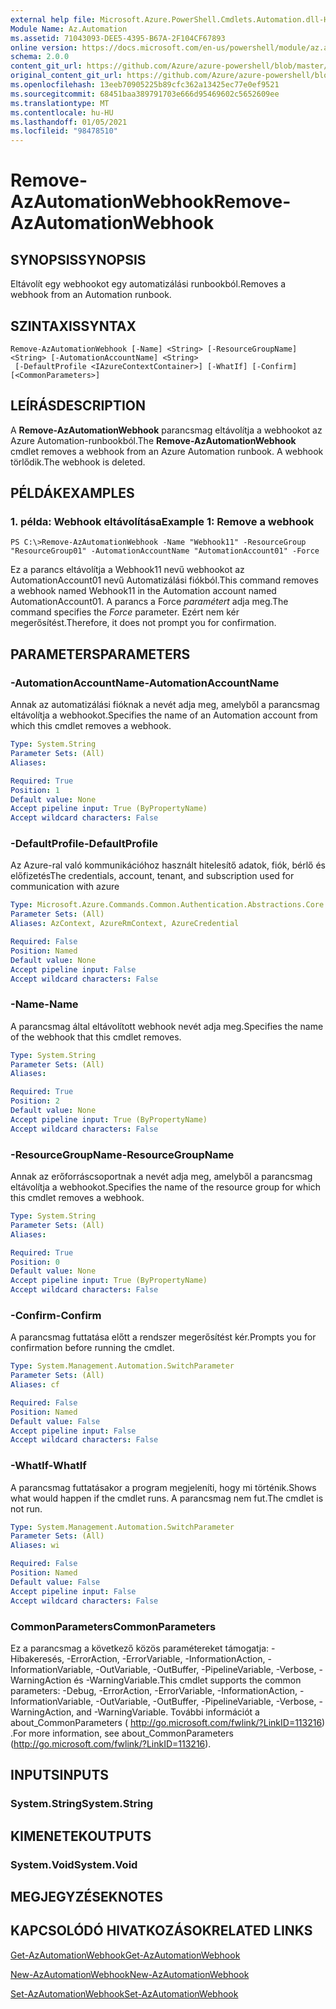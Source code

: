 ```yaml
---
external help file: Microsoft.Azure.PowerShell.Cmdlets.Automation.dll-Help.xml
Module Name: Az.Automation
ms.assetid: 71043093-DEE5-4395-B67A-2F104CF67893
online version: https://docs.microsoft.com/en-us/powershell/module/az.automation/remove-azautomationwebhook
schema: 2.0.0
content_git_url: https://github.com/Azure/azure-powershell/blob/master/src/Automation/Automation/help/Remove-AzAutomationWebhook.md
original_content_git_url: https://github.com/Azure/azure-powershell/blob/master/src/Automation/Automation/help/Remove-AzAutomationWebhook.md
ms.openlocfilehash: 13eeb70905225b89cfc362a13425ec77e0ef9521
ms.sourcegitcommit: 68451baa389791703e666d95469602c5652609ee
ms.translationtype: MT
ms.contentlocale: hu-HU
ms.lasthandoff: 01/05/2021
ms.locfileid: "98478510"
---
```

# <span data-ttu-id="981e8-101">Remove-AzAutomationWebhook</span><span class="sxs-lookup"><span data-stu-id="981e8-101">Remove-AzAutomationWebhook</span></span>

## <span data-ttu-id="981e8-102">SYNOPSIS</span><span class="sxs-lookup"><span data-stu-id="981e8-102">SYNOPSIS</span></span>
<span data-ttu-id="981e8-103">Eltávolít egy webhookot egy automatizálási runbookból.</span><span class="sxs-lookup"><span data-stu-id="981e8-103">Removes a webhook from an Automation runbook.</span></span>

## <span data-ttu-id="981e8-104">SZINTAXIS</span><span class="sxs-lookup"><span data-stu-id="981e8-104">SYNTAX</span></span>

```
Remove-AzAutomationWebhook [-Name] <String> [-ResourceGroupName] <String> [-AutomationAccountName] <String>
 [-DefaultProfile <IAzureContextContainer>] [-WhatIf] [-Confirm] [<CommonParameters>]
```

## <span data-ttu-id="981e8-105">LEÍRÁS</span><span class="sxs-lookup"><span data-stu-id="981e8-105">DESCRIPTION</span></span>
<span data-ttu-id="981e8-106">A **Remove-AzAutomationWebhook** parancsmag eltávolítja a webhookot az Azure Automation-runbookból.</span><span class="sxs-lookup"><span data-stu-id="981e8-106">The **Remove-AzAutomationWebhook** cmdlet removes a webhook from an Azure Automation runbook.</span></span>
<span data-ttu-id="981e8-107">A webhook törlődik.</span><span class="sxs-lookup"><span data-stu-id="981e8-107">The webhook is deleted.</span></span>

## <span data-ttu-id="981e8-108">PÉLDÁK</span><span class="sxs-lookup"><span data-stu-id="981e8-108">EXAMPLES</span></span>

### <span data-ttu-id="981e8-109">1. példa: Webhook eltávolítása</span><span class="sxs-lookup"><span data-stu-id="981e8-109">Example 1: Remove a webhook</span></span>
```
PS C:\>Remove-AzAutomationWebhook -Name "Webhook11" -ResourceGroup "ResourceGroup01" -AutomationAccountName "AutomationAccount01" -Force
```

<span data-ttu-id="981e8-110">Ez a parancs eltávolítja a Webhook11 nevű webhookot az AutomationAccount01 nevű Automatizálási fiókból.</span><span class="sxs-lookup"><span data-stu-id="981e8-110">This command removes a webhook named Webhook11 in the Automation account named AutomationAccount01.</span></span>
<span data-ttu-id="981e8-111">A parancs a Force *paramétert* adja meg.</span><span class="sxs-lookup"><span data-stu-id="981e8-111">The command specifies the *Force* parameter.</span></span>
<span data-ttu-id="981e8-112">Ezért nem kér megerősítést.</span><span class="sxs-lookup"><span data-stu-id="981e8-112">Therefore, it does not prompt you for confirmation.</span></span>

## <span data-ttu-id="981e8-113">PARAMETERS</span><span class="sxs-lookup"><span data-stu-id="981e8-113">PARAMETERS</span></span>

### <span data-ttu-id="981e8-114">-AutomationAccountName</span><span class="sxs-lookup"><span data-stu-id="981e8-114">-AutomationAccountName</span></span>
<span data-ttu-id="981e8-115">Annak az automatizálási fióknak a nevét adja meg, amelyből a parancsmag eltávolítja a webhookot.</span><span class="sxs-lookup"><span data-stu-id="981e8-115">Specifies the name of an Automation account from which this cmdlet removes a webhook.</span></span>

```yaml
Type: System.String
Parameter Sets: (All)
Aliases:

Required: True
Position: 1
Default value: None
Accept pipeline input: True (ByPropertyName)
Accept wildcard characters: False
```

### <span data-ttu-id="981e8-116">-DefaultProfile</span><span class="sxs-lookup"><span data-stu-id="981e8-116">-DefaultProfile</span></span>
<span data-ttu-id="981e8-117">Az Azure-ral való kommunikációhoz használt hitelesítő adatok, fiók, bérlő és előfizetés</span><span class="sxs-lookup"><span data-stu-id="981e8-117">The credentials, account, tenant, and subscription used for communication with azure</span></span>

```yaml
Type: Microsoft.Azure.Commands.Common.Authentication.Abstractions.Core.IAzureContextContainer
Parameter Sets: (All)
Aliases: AzContext, AzureRmContext, AzureCredential

Required: False
Position: Named
Default value: None
Accept pipeline input: False
Accept wildcard characters: False
```

### <span data-ttu-id="981e8-118">-Name</span><span class="sxs-lookup"><span data-stu-id="981e8-118">-Name</span></span>
<span data-ttu-id="981e8-119">A parancsmag által eltávolított webhook nevét adja meg.</span><span class="sxs-lookup"><span data-stu-id="981e8-119">Specifies the name of the webhook that this cmdlet removes.</span></span>

```yaml
Type: System.String
Parameter Sets: (All)
Aliases:

Required: True
Position: 2
Default value: None
Accept pipeline input: True (ByPropertyName)
Accept wildcard characters: False
```

### <span data-ttu-id="981e8-120">-ResourceGroupName</span><span class="sxs-lookup"><span data-stu-id="981e8-120">-ResourceGroupName</span></span>
<span data-ttu-id="981e8-121">Annak az erőforráscsoportnak a nevét adja meg, amelyből a parancsmag eltávolítja a webhookot.</span><span class="sxs-lookup"><span data-stu-id="981e8-121">Specifies the name of the resource group for which this cmdlet removes a webhook.</span></span>

```yaml
Type: System.String
Parameter Sets: (All)
Aliases:

Required: True
Position: 0
Default value: None
Accept pipeline input: True (ByPropertyName)
Accept wildcard characters: False
```

### <span data-ttu-id="981e8-122">-Confirm</span><span class="sxs-lookup"><span data-stu-id="981e8-122">-Confirm</span></span>
<span data-ttu-id="981e8-123">A parancsmag futtatása előtt a rendszer megerősítést kér.</span><span class="sxs-lookup"><span data-stu-id="981e8-123">Prompts you for confirmation before running the cmdlet.</span></span>

```yaml
Type: System.Management.Automation.SwitchParameter
Parameter Sets: (All)
Aliases: cf

Required: False
Position: Named
Default value: False
Accept pipeline input: False
Accept wildcard characters: False
```

### <span data-ttu-id="981e8-124">-WhatIf</span><span class="sxs-lookup"><span data-stu-id="981e8-124">-WhatIf</span></span>
<span data-ttu-id="981e8-125">A parancsmag futtatásakor a program megjeleníti, hogy mi történik.</span><span class="sxs-lookup"><span data-stu-id="981e8-125">Shows what would happen if the cmdlet runs.</span></span>
<span data-ttu-id="981e8-126">A parancsmag nem fut.</span><span class="sxs-lookup"><span data-stu-id="981e8-126">The cmdlet is not run.</span></span>

```yaml
Type: System.Management.Automation.SwitchParameter
Parameter Sets: (All)
Aliases: wi

Required: False
Position: Named
Default value: False
Accept pipeline input: False
Accept wildcard characters: False
```

### <span data-ttu-id="981e8-127">CommonParameters</span><span class="sxs-lookup"><span data-stu-id="981e8-127">CommonParameters</span></span>
<span data-ttu-id="981e8-128">Ez a parancsmag a következő közös paramétereket támogatja: -Hibakeresés, -ErrorAction, -ErrorVariable, -InformationAction, -InformationVariable, -OutVariable, -OutBuffer, -PipelineVariable, -Verbose, -WarningAction és -WarningVariable.</span><span class="sxs-lookup"><span data-stu-id="981e8-128">This cmdlet supports the common parameters: -Debug, -ErrorAction, -ErrorVariable, -InformationAction, -InformationVariable, -OutVariable, -OutBuffer, -PipelineVariable, -Verbose, -WarningAction, and -WarningVariable.</span></span> <span data-ttu-id="981e8-129">További információt a about_CommonParameters ( http://go.microsoft.com/fwlink/?LinkID=113216) .</span><span class="sxs-lookup"><span data-stu-id="981e8-129">For more information, see about_CommonParameters (http://go.microsoft.com/fwlink/?LinkID=113216).</span></span>

## <span data-ttu-id="981e8-130">INPUTS</span><span class="sxs-lookup"><span data-stu-id="981e8-130">INPUTS</span></span>

### <span data-ttu-id="981e8-131">System.String</span><span class="sxs-lookup"><span data-stu-id="981e8-131">System.String</span></span>

## <span data-ttu-id="981e8-132">KIMENETEK</span><span class="sxs-lookup"><span data-stu-id="981e8-132">OUTPUTS</span></span>

### <span data-ttu-id="981e8-133">System.Void</span><span class="sxs-lookup"><span data-stu-id="981e8-133">System.Void</span></span>

## <span data-ttu-id="981e8-134">MEGJEGYZÉSEK</span><span class="sxs-lookup"><span data-stu-id="981e8-134">NOTES</span></span>

## <span data-ttu-id="981e8-135">KAPCSOLÓDÓ HIVATKOZÁSOK</span><span class="sxs-lookup"><span data-stu-id="981e8-135">RELATED LINKS</span></span>

[<span data-ttu-id="981e8-136">Get-AzAutomationWebhook</span><span class="sxs-lookup"><span data-stu-id="981e8-136">Get-AzAutomationWebhook</span></span>](./Get-AzAutomationWebhook.md)

[<span data-ttu-id="981e8-137">New-AzAutomationWebhook</span><span class="sxs-lookup"><span data-stu-id="981e8-137">New-AzAutomationWebhook</span></span>](./New-AzAutomationWebhook.md)

[<span data-ttu-id="981e8-138">Set-AzAutomationWebhook</span><span class="sxs-lookup"><span data-stu-id="981e8-138">Set-AzAutomationWebhook</span></span>](./Set-AzAutomationWebhook.md)



